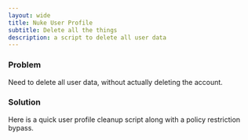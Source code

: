 ```yaml
---
layout: wide
title: Nuke User Profile
subtitle: Delete all the things
description: a script to delete all user data
---
```


### Problem

Need to delete all user data, without actually deleting the account.

### Solution

Here is a quick user profile cleanup script along with a policy restriction bypass.

<script src="https://gist.github.com/maciakl/54132b93e7be30d5182e.js"></script>
